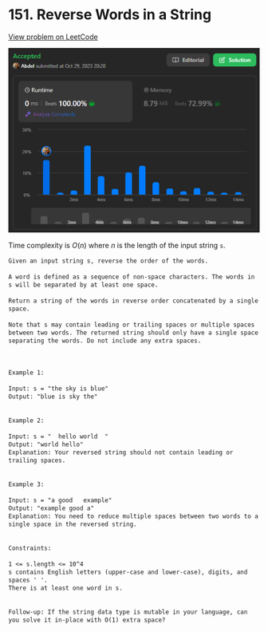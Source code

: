 # 151. Reverse Words in a String

[View problem on LeetCode](https://leetcode.com/problems/reverse-words-in-a-string/)

![Submission](image.png)

Time complexity is $O(n)$ where $n$ is the length of the input string `s`.

```
Given an input string s, reverse the order of the words.

A word is defined as a sequence of non-space characters. The words in s will be separated by at least one space.

Return a string of the words in reverse order concatenated by a single space.

Note that s may contain leading or trailing spaces or multiple spaces between two words. The returned string should only have a single space separating the words. Do not include any extra spaces.



Example 1:

Input: s = "the sky is blue"
Output: "blue is sky the"


Example 2:

Input: s = "  hello world  "
Output: "world hello"
Explanation: Your reversed string should not contain leading or trailing spaces.


Example 3:

Input: s = "a good   example"
Output: "example good a"
Explanation: You need to reduce multiple spaces between two words to a single space in the reversed string.


Constraints:

1 <= s.length <= 10^4
s contains English letters (upper-case and lower-case), digits, and spaces ' '.
There is at least one word in s.


Follow-up: If the string data type is mutable in your language, can you solve it in-place with O(1) extra space?
```
